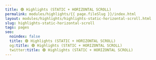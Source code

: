 ```yaml
---
title: 🟢 Highlights (STATIC + HORIZONTAL SCROLL)
permalink: modules/highlights/{{ page.fileSlug }}/index.html
layout: modules/highlights/highlights-static-horizontal-scroll.html
slug: highlights-static-horizontal-scroll
tags: pages
seo:
  noindex: false
  title: 🟢 Highlights (STATIC + HORIZONTAL SCROLL)
  og:title: 🟢 Highlights (STATIC + HORIZONTAL SCROLL)
  twitter:title: 🟢 Highlights (STATIC + HORIZONTAL SCROLL)
---
```



